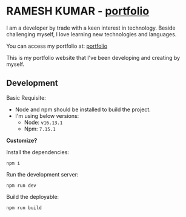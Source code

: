 # RAMESH KUMAR - [portfolio](https://rameskum.com)

I am a developer by trade with a keen interest in technology. Beside challenging myself, I love learning new
technologies and languages.

You can access my portfolio at: [portfolio](https://rameskum.com)

This is my portfolio website that I've been developing and creating by myself.

## Development

Basic Requisite:

- Node and npm should be installed to build the project.
- I'm using below versions:
  - Node: `v16.13.1`
  - Npm: `7.15.1`

**Customize?**

Install the dependencies:

``npm i``

Run the development server:

``npm run dev``

Build the deployable:

``npm run build``

